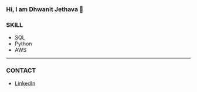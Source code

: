 ### Hi, I am Dhwanit Jethava 👋

### SKILL

* SQL  
* Python 
* AWS 
---
### CONTACT

* <a href="https://www.linkedin.com/in/dhwanitjethava" target="_blank">LinkedIn </a>
